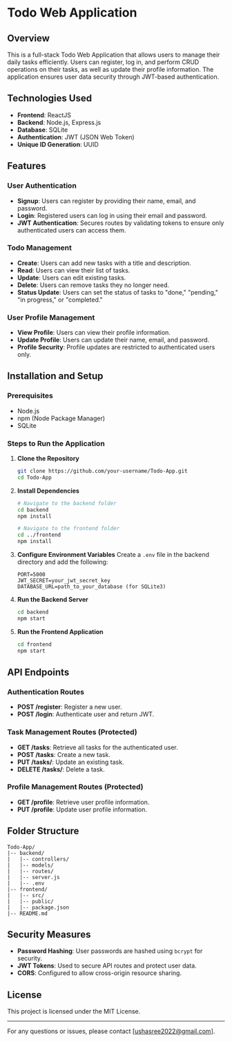 # Todo Web Application

## Overview

This is a full-stack Todo Web Application that allows users to manage their daily tasks efficiently. Users can register, log in, and perform CRUD operations on their tasks, as well as update their profile information. The application ensures user data security through JWT-based authentication.

## Technologies Used

- **Frontend**: ReactJS
- **Backend**: Node.js, Express.js
- **Database**: SQLite
- **Authentication**: JWT (JSON Web Token)
- **Unique ID Generation**: UUID

## Features

### User Authentication

- **Signup**: Users can register by providing their name, email, and password.
- **Login**: Registered users can log in using their email and password.
- **JWT Authentication**: Secures routes by validating tokens to ensure only authenticated users can access them.

### Todo Management

- **Create**: Users can add new tasks with a title and description.
- **Read**: Users can view their list of tasks.
- **Update**: Users can edit existing tasks.
- **Delete**: Users can remove tasks they no longer need.
- **Status Update**: Users can set the status of tasks to "done," "pending," "in progress," or "completed."

### User Profile Management

- **View Profile**: Users can view their profile information.
- **Update Profile**: Users can update their name, email, and password.
- **Profile Security**: Profile updates are restricted to authenticated users only.

## Installation and Setup

### Prerequisites

- Node.js
- npm (Node Package Manager)
- SQLite 

### Steps to Run the Application

1. **Clone the Repository**

   ```bash
   git clone https://github.com/your-username/Todo-App.git
   cd Todo-App
   ```

2. **Install Dependencies**

   ```bash
   # Navigate to the backend folder
   cd backend
   npm install

   # Navigate to the frontend folder
   cd ../frontend
   npm install
   ```

3. **Configure Environment Variables**
   Create a `.env` file in the backend directory and add the following:

   ```env
   PORT=5000
   JWT_SECRET=your_jwt_secret_key
   DATABASE_URL=path_to_your_database (for SQLite3)
   ```

4. **Run the Backend Server**

   ```bash
   cd backend
   npm start
   ```

5. **Run the Frontend Application**

   ```bash
   cd frontend
   npm start
   ```

## API Endpoints

### Authentication Routes

- **POST /register**: Register a new user.
- **POST /login**: Authenticate user and return JWT.

### Task Management Routes (Protected)

- **GET /tasks**: Retrieve all tasks for the authenticated user.
- **POST /tasks**: Create a new task.
- **PUT /tasks/**: Update an existing task.
- **DELETE /tasks/**: Delete a task.

### Profile Management Routes (Protected)

- **GET /profile**: Retrieve user profile information.
- **PUT /profile**: Update user profile information.

## Folder Structure

```
Todo-App/
|-- backend/
|   |-- controllers/
|   |-- models/
|   |-- routes/
|   |-- server.js
|   |-- .env
|-- frontend/
|   |-- src/
|   |-- public/
|   |-- package.json
|-- README.md
```

## Security Measures

- **Password Hashing**: User passwords are hashed using `bcrypt` for security.
- **JWT Tokens**: Used to secure API routes and protect user data.
- **CORS**: Configured to allow cross-origin resource sharing.



## License

This project is licensed under the MIT License.

---



For any questions or issues, please contact [[ushasree2022@gmail.com](mailto\:your-email@example.com)].



 
